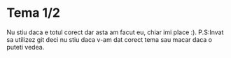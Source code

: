 # Tema 1/2

Nu stiu daca e totul corect dar asta am facut eu, chiar imi place :).
P.S:Invat sa utilizez git deci nu stiu daca v-am dat corect tema sau macar daca o puteti vedea.
